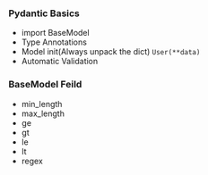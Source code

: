 ### Pydantic Basics

- import BaseModel
- Type Annotations
- Model init(Always unpack the dict) `User(**data)`
- Automatic Validation


### BaseModel Feild
- min_length
- max_length
- ge
- gt
- le
- lt
- regex